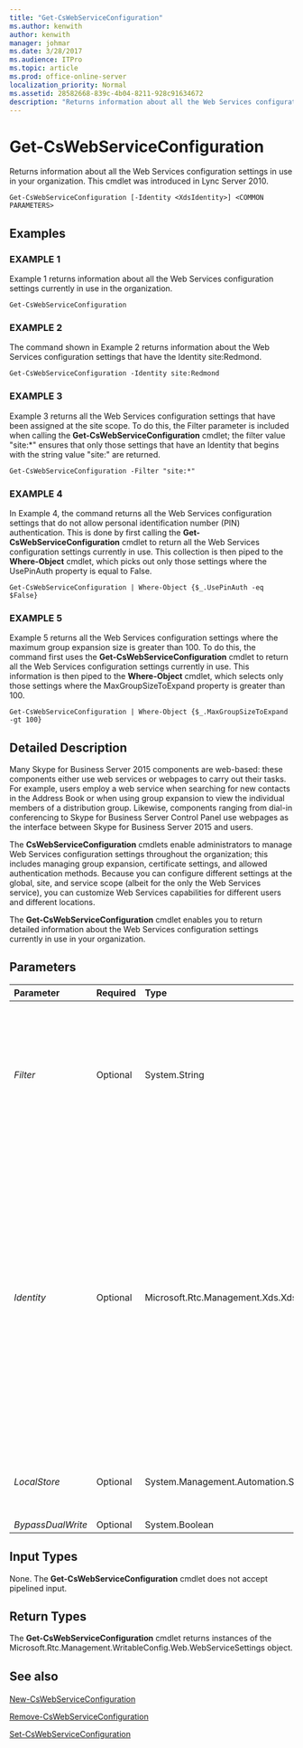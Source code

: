 ```yaml
---
title: "Get-CsWebServiceConfiguration"
ms.author: kenwith
author: kenwith
manager: johmar
ms.date: 3/28/2017
ms.audience: ITPro
ms.topic: article
ms.prod: office-online-server
localization_priority: Normal
ms.assetid: 28582668-839c-4b04-8211-928c91634672
description: "Returns information about all the Web Services configuration settings in use in your organization. This cmdlet was introduced in Lync Server 2010."
---
```


# Get-CsWebServiceConfiguration
 
Returns information about all the Web Services configuration settings in use in your organization. This cmdlet was introduced in Lync Server 2010.
  
```
Get-CsWebServiceConfiguration [-Identity <XdsIdentity>] <COMMON PARAMETERS>

```

## Examples

### EXAMPLE 1

Example 1 returns information about all the Web Services configuration settings currently in use in the organization.
  
```
Get-CsWebServiceConfiguration
```

### EXAMPLE 2

The command shown in Example 2 returns information about the Web Services configuration settings that have the Identity site:Redmond.
  
```
Get-CsWebServiceConfiguration -Identity site:Redmond
```

### EXAMPLE 3

Example 3 returns all the Web Services configuration settings that have been assigned at the site scope. To do this, the Filter parameter is included when calling the **Get-CsWebServiceConfiguration** cmdlet; the filter value "site:*" ensures that only those settings that have an Identity that begins with the string value "site:" are returned.
  
```
Get-CsWebServiceConfiguration -Filter "site:*"
```

### EXAMPLE 4

In Example 4, the command returns all the Web Services configuration settings that do not allow personal identification number (PIN) authentication. This is done by first calling the **Get-CsWebServiceConfiguration** cmdlet to return all the Web Services configuration settings currently in use. This collection is then piped to the **Where-Object** cmdlet, which picks out only those settings where the UsePinAuth property is equal to False.
  
```
Get-CsWebServiceConfiguration | Where-Object {$_.UsePinAuth -eq $False}
```

### EXAMPLE 5

Example 5 returns all the Web Services configuration settings where the maximum group expansion size is greater than 100. To do this, the command first uses the **Get-CsWebServiceConfiguration** cmdlet to return all the Web Services configuration settings currently in use. This information is then piped to the **Where-Object** cmdlet, which selects only those settings where the MaxGroupSizeToExpand property is greater than 100.
  
```
Get-CsWebServiceConfiguration | Where-Object {$_.MaxGroupSizeToExpand -gt 100}
```

## Detailed Description

Many Skype for Business Server 2015 components are web-based: these components either use web services or webpages to carry out their tasks. For example, users employ a web service when searching for new contacts in the Address Book or when using group expansion to view the individual members of a distribution group. Likewise, components ranging from dial-in conferencing to Skype for Business Server Control Panel use webpages as the interface between Skype for Business Server 2015 and users.
  
The **CsWebServiceConfiguration** cmdlets enable administrators to manage Web Services configuration settings throughout the organization; this includes managing group expansion, certificate settings, and allowed authentication methods. Because you can configure different settings at the global, site, and service scope (albeit for the only the Web Services service), you can customize Web Services capabilities for different users and different locations.
  
The **Get-CsWebServiceConfiguration** cmdlet enables you to return detailed information about the Web Services configuration settings currently in use in your organization.
  
## Parameters

|**Parameter**|**Required**|**Type**|**Description**|
|:-----|:-----|:-----|:-----|
| _Filter_ <br/> |Optional  <br/> |System.String  <br/> |Enables you to use wildcards when specifying the Web Services configuration settings collection (or collections) to be returned. For example, this syntax returns all the settings configured at the site scope:  <br/>  `-Filter "site:*"` <br/> You cannot use both the Filter and the Identity parameters in the same command.  <br/> |
| _Identity_ <br/> |Optional  <br/> |Microsoft.Rtc.Management.Xds.XdsIdentity  <br/> |Unique identifier for the Web Services configuration settings to be returned. To return the global settings, use this syntax:  <br/>  `-Identity global` <br/> To return settings configured at the site scope, use syntax similar to this:  <br/>  `-Identity "site:Redmond"` <br/> Service-scope settings can be returned using syntax like this:  <br/>  `-Identity "service:WebServer:atl-cs-001.litwareinc.com"` <br/> You cannot use both the Filter and the Identity parameters in the same command. If you do not specify either parameter, the **Get-CsWebServiceConfiguration** cmdlet will return all the Web Services settings collections currently in use in your organization. <br/> |
| _LocalStore_ <br/> |Optional  <br/> |System.Management.Automation.SwitchParameter  <br/> |Retrieves the Web Services configuration data from the local replica of the Central Management store rather than from the Central Management store itself.  <br/> |
| _BypassDualWrite_ <br/> |Optional  <br/> |System.Boolean  <br/> |PARAMVALUE: $true | $false  <br/> |
   
## Input Types

None. The **Get-CsWebServiceConfiguration** cmdlet does not accept pipelined input.
  
## Return Types

The **Get-CsWebServiceConfiguration** cmdlet returns instances of the Microsoft.Rtc.Management.WritableConfig.Web.WebServiceSettings object.
  
## See also

#### 

[New-CsWebServiceConfiguration](new-cswebserviceconfiguration.md)
  
[Remove-CsWebServiceConfiguration](remove-cswebserviceconfiguration.md)
  
[Set-CsWebServiceConfiguration](set-cswebserviceconfiguration.md)

